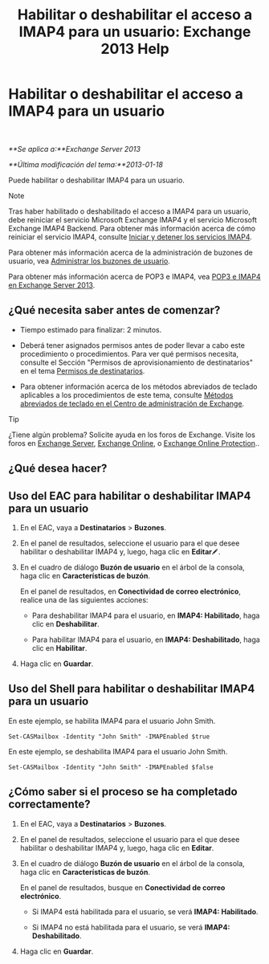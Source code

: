 ﻿---
title: 'Habilitar o deshabilitar el acceso a IMAP4 para un usuario: Exchange 2013 Help'
TOCTitle: Habilitar o deshabilitar el acceso a IMAP4 para un usuario
ms:assetid: a685fae4-b6f1-42fe-8bdc-5f99f9617799
ms:mtpsurl: https://technet.microsoft.com/es-es/library/Bb676481(v=EXCHG.150)
ms:contentKeyID: 49895814
ms.date: 04/23/2018
mtps_version: v=EXCHG.150
ms.translationtype: HT
---

# Habilitar o deshabilitar el acceso a IMAP4 para un usuario

 

_**Se aplica a:**Exchange Server 2013_

_**Última modificación del tema:**2013-01-18_

Puede habilitar o deshabilitar IMAP4 para un usuario.


> [!NOTE]
> Tras haber habilitado o deshabilitado el acceso a IMAP4 para un usuario, debe reiniciar el servicio Microsoft Exchange IMAP4 y el servicio Microsoft Exchange IMAP4 Backend. Para obtener más información acerca de cómo reiniciar el servicio IMAP4, consulte <A href="start-and-stop-the-imap4-services-exchange-2013-help.md">Iniciar y detener los servicios IMAP4</A>.



Para obtener más información acerca de la administración de buzones de usuario, vea [Administrar los buzones de usuario](manage-user-mailboxes-exchange-2013-help.md).

Para obtener más información acerca de POP3 e IMAP4, vea [POP3 e IMAP4 en Exchange Server 2013](pop3-and-imap4-in-exchange-server-2013-exchange-2013-help.md).

## ¿Qué necesita saber antes de comenzar?

  - Tiempo estimado para finalizar: 2 minutos.

  - Deberá tener asignados permisos antes de poder llevar a cabo este procedimiento o procedimientos. Para ver qué permisos necesita, consulte el Sección "Permisos de aprovisionamiento de destinatarios" en el tema [Permisos de destinatarios](recipients-permissions-exchange-2013-help.md).

  - Para obtener información acerca de los métodos abreviados de teclado aplicables a los procedimientos de este tema, consulte [Métodos abreviados de teclado en el Centro de administración de Exchange](keyboard-shortcuts-in-the-exchange-admin-center-exchange-online-protection-help.md).


> [!TIP]
> ¿Tiene algún problema? Solicite ayuda en los foros de Exchange. Visite los foros en <A href="https://go.microsoft.com/fwlink/p/?linkid=60612">Exchange Server</A>, <A href="https://go.microsoft.com/fwlink/p/?linkid=267542">Exchange Online</A>, o <A href="https://go.microsoft.com/fwlink/p/?linkid=285351">Exchange Online Protection</A>..



## ¿Qué desea hacer?

## Uso del EAC para habilitar o deshabilitar IMAP4 para un usuario

1.  En el EAC, vaya a **Destinatarios** \> **Buzones**.

2.  En el panel de resultados, seleccione el usuario para el que desee habilitar o deshabilitar IMAP4 y, luego, haga clic en **Editar**![Icono Editar](images/Bb124582.6f53ccb2-1f13-4c02-bea0-30690e6ea71d(EXCHG.150).gif "Icono Editar").

3.  En el cuadro de diálogo **Buzón de usuario** en el árbol de la consola, haga clic en **Características de buzón**.
    
    En el panel de resultados, en **Conectividad de correo electrónico**, realice una de las siguientes acciones:
    
      - Para deshabilitar IMAP4 para el usuario, en **IMAP4: Habilitado**, haga clic en **Deshabilitar**.
    
      - Para habilitar IMAP4 para el usuario, en **IMAP4: Deshabilitado**, haga clic en **Habilitar**.

4.  Haga clic en **Guardar**.

## Uso del Shell para habilitar o deshabilitar IMAP4 para un usuario

En este ejemplo, se habilita IMAP4 para el usuario John Smith.

    Set-CASMailbox -Identity "John Smith" -IMAPEnabled $true

En este ejemplo, se deshabilita IMAP4 para el usuario John Smith.

    Set-CASMailbox -Identity "John Smith" -IMAPEnabled $false

## ¿Cómo saber si el proceso se ha completado correctamente?

1.  En el EAC, vaya a **Destinatarios** \> **Buzones**.

2.  En el panel de resultados, seleccione el usuario para el que desee habilitar o deshabilitar IMAP4 y, luego, haga clic en **Editar**.

3.  En el cuadro de diálogo **Buzón de usuario** en el árbol de la consola, haga clic en **Características de buzón**.
    
    En el panel de resultados, busque en **Conectividad de correo electrónico**.
    
      - Si IMAP4 está habilitada para el usuario, se verá **IMAP4: Habilitado**.
    
      - Si IMAP4 no está habilitada para el usuario, se verá **IMAP4: Deshabilitado**.

4.  Haga clic en **Guardar**.

